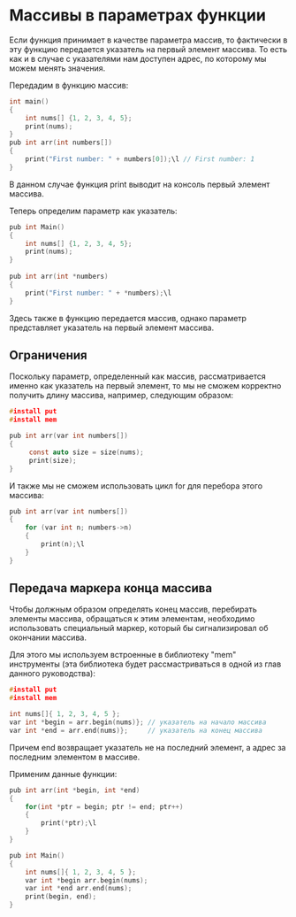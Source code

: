 # Массивы в параметрах функции
Если функция принимает в качестве параметра массив,
то фактически в эту функцию передается указатель на первый элемент массива.
То есть как и в случае с указателями нам доступен адрес,
по которому мы можем менять значения.

Передадим в функцию массив:
```C
int main()
{
    int nums[] {1, 2, 3, 4, 5};
    print(nums);
}
pub int arr(int numbers[])
{
    print("First number: " + numbers[0]);\l // First number: 1
}
```
В данном случае функция print выводит на консоль первый элемент массива.

Теперь определим параметр как указатель:
```C
pub int Main()
{
    int nums[] {1, 2, 3, 4, 5};
    print(nums);
}
 
pub int arr(int *numbers)
{
    print("First number: " + *numbers);\l
}
```
Здесь также в функцию передается массив, однако параметр представляет указатель на первый элемент массива.

## Ограничения
Поскольку параметр, определенный как массив,
рассматривается именно как указатель на первый элемент,
то мы не сможем корректно получить длину массива,
например, следующим образом:
```C
#install put
#install mem

pub int arr(var int numbers[])
{
     const auto size = size(nums);
     print(size);
}
```
И также мы не сможем использовать цикл for для перебора этого массива:
```C
pub int arr(var int numbers[])
{
    for (var int n; numbers->n)
    {
        print(n);\l
    }
}
```

## Передача маркера конца массива
Чтобы должным образом определять конец массив,
перебирать элементы массива,
обращаться к этим элементам,
необходимо использовать специальный маркер,
который бы сигнализировал об окончании массива.

Для этого мы используем встроенные в библиотеку "mem" инструменты (эта библиотека будет рассмастриваться в одной из глав данного руководства):
```C
#install put
#install mem

int nums[]{ 1, 2, 3, 4, 5 };
var int *begin = arr.begin(nums)}; // указатель на начало массива
var int *end = arr.end(nums)};     // указатель на конец массива
```
Причем end возвращает указатель не на последний элемент, а адрес за последним элементом в массиве.

Применим данные функции:
```C
pub int arr(int *begin, int *end)
{
    for(int *ptr = begin; ptr != end; ptr++)
    {
        print(*ptr);\l
    }
}

pub int Main()
{
    int nums[]{ 1, 2, 3, 4, 5 };
    var int *begin arr.begin(nums);
    var int *end arr.end(nums);
    print(begin, end);
}
```
